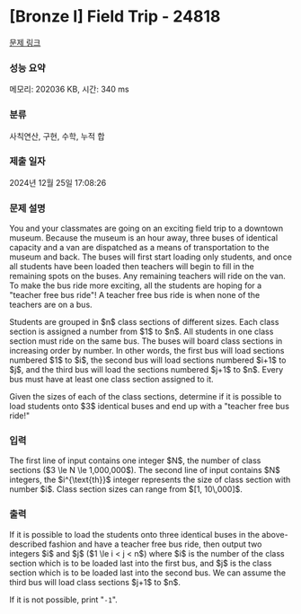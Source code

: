 # [Bronze I] Field Trip - 24818 

[문제 링크](https://www.acmicpc.net/problem/24818) 

### 성능 요약

메모리: 202036 KB, 시간: 340 ms

### 분류

사칙연산, 구현, 수학, 누적 합

### 제출 일자

2024년 12월 25일 17:08:26

### 문제 설명

<p>You and your classmates are going on an exciting field trip to a downtown museum. Because the museum is an hour away, three buses of identical capacity and a van are dispatched as a means of transportation to the museum and back. The buses will first start loading only students, and once all students have been loaded then teachers will begin to fill in the remaining spots on the buses. Any remaining teachers will ride on the van. To make the bus ride more exciting, all the students are hoping for a "teacher free bus ride"! A teacher free bus ride is when none of the teachers are on a bus.</p>

<p>Students are grouped in $n$ class sections of different sizes. Each class section is assigned a number from $1$ to $n$. All students in one class section must ride on the same bus. The buses will board class sections in increasing order by number. In other words, the first bus will load sections numbered $1$ to $i$, the second bus will load sections numbered $i+1$ to $j$, and the third bus will load the sections numbered $j+1$ to $n$. Every bus must have at least one class section assigned to it.</p>

<p>Given the sizes of each of the class sections, determine if it is possible to load students onto $3$ identical buses and end up with a "teacher free bus ride!"</p>

### 입력 

 <p>The first line of input contains one integer $N$, the number of class sections ($3 \le N \le 1,000,000$). The second line of input contains $N$ integers, the $i^{\text{th}}$ integer represents the size of class section with number $i$. Class section sizes can range from $[1, 10\,000]$.</p>

### 출력 

 <p>If it is possible to load the students onto three identical buses in the above-described fashion and have a teacher free bus ride, then output two integers $i$ and $j$ ($1 \le i < j < n$) where $i$ is the number of the class section which is to be loaded last into the first bus, and $j$ is the class section which is to be loaded last into the second bus. We can assume the third bus will load class sections $j+1$ to $n$.</p>

<p>If it is not possible, print "<code>-1</code>".</p>

